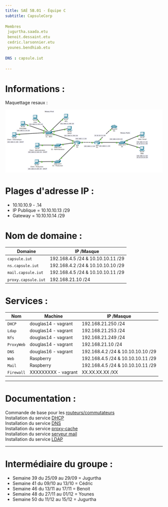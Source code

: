 ```yaml
---
title: SAÉ 5B.01 - Équipe C
subtitle: CapsuleCorp

Membres
 jugurtha.saada.etu
 benoit.dessaint.etu
 cedric.larsonnier.etu
 younes.bendhiab.etu
 
DNS : capsule.iut

---
```


# Informations :

Maquettage resaux : 

![image](doc/images/Maquette2.0.png)

# Plages d'adresse IP :

- 10.10.10.9 - .14
- IP Publique = 10.10.10.13 /29
- Gateway = 10.10.10.14 /29

# Nom de domaine :
| **Domaine**         | **IP /Masque**                    |
|--------------------|-----------------------------------|
| `capsule.iut`      | 192.168.4.5 /24 & 10.10.10.11 /29 |
| `ns.capsule.iut`   | 192.168.4.2 /24 & 10.10.10.10 /29 |
| `mail.capsule.iut` | 192.168.4.5 /24 & 10.10.10.11 /29 |
| `proxy.capsule.iut`| 192.168.21.10 /24                 |

# Services :
| **Nom**     | **Machine**          | **IP /Masque**                      |
|-------------|----------------------|-------------------------------------|
| `DHCP`      | douglas14 - vagrant  | 192.168.21.250 /24                  |
| `Ldap`      | douglas14 - vagrant  | 192.168.21.253 /24                  |
| `Nfs`       | douglas14 - vagrant  | 192.168.21.249 /24                  |
| `ProxyWeb`  | douglas14 - vagrant  | 192.168.21.10 /24                   |
| `DNS`       | douglas16 - vagrant  | 192.168.4.2 /24 & 10.10.10.10 /29   |
| `Web`       | Raspberry            | 192.168.4.5 /24 & 10.10.10.11 /29   |
| `Mail`      | Raspberry            | 192.168.4.5 /24 & 10.10.10.11 /29   |
| `Firewall`  | XXXXXXXXX - vagrant  | XX.XX.XX.XX /XX                     |


---

# Documentation :

Commande de base pour les [routeurs/commutateurs](doc/routeur-commutateur.md)  
Installation du service [DHCP](doc/dhcp.md)  
Installation du service [DNS](doc/dns.md)  
Installation du service [proxy-cache](doc/proxy-cache.md)  
Installation du service [serveur mail](doc/serveur-mail.md)  
Installation du service [LDAP](doc/ldap-nfs/ldap-nfs.md)


---

# Intermédiaire du groupe :

- Semaine 39 du 25/09 au 29/09 = Jugurtha
- Semaine 41 du 09/10 au 13/10 = Cédric
- Semaine 46 du 13/11 au 17/11 = Benoit
- Semaine 48 du 27/11 au 01/12 = Younes
- Semaine 50 du 11/12 au 15/12 = Jugurtha

